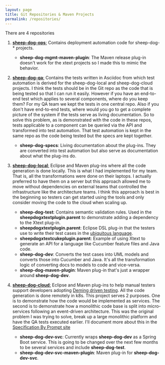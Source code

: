 ```yaml
---
layout: page
title: Git Repositories & Maven Projects
permalink: /repositories/
---
```


There are 4 repositories
1. [**sheep-dog-ops**:][1] Contains deployment automation code for sheep-dog-* projects.
   - **sheep-dog-mgmt-maven-plugin**: The Maven release plug-in doesn't work for the xtext projects so I made this to mimic the behavior.

2. [**sheep-dog-qa**:][2] Contains the tests written in Asciidoc from which test automation is derived for the sheep-dog-local and sheep-dog-cloud projects. 
I think the tests should be in the Git repo as the code that is being tested so that I can run it easily. 
However if you have an end-to-end test which applies to several components, where do you keep them? For my QA team we kept the tests in one central repo. 
Also if you don't have end-to-end tests, where would you go to get a complete picture of the system if the tests serve as living documentation.
So to solve this problem, as is demonstrated with the code in these repos, tests applicable to a component can be queried via the API and transformed into test automation. 
That test automation is kept in the same repo as the code being tested but the specs are kept together.
   - **sheep-dog-specs**: Living documentation about the plug-ins. They are converted into test automation but also serve as documentation about what the plug-ins do.

3. [**sheep-dog-local**:][3] Eclipse and Maven plug-ins where all the code generation is done locally. 
This is what I had implemented for my team. That is, all the transformations were done on their laptops. 
I actually preferred to have them on a server but this approach allowed me to move without dependencies on external teams that controlled the infrastructure like the architecture teams. 
I think this approach is best in the beginning so testers can get started using the tools and only consider moving the code to the cloud when scaling up.
   - **sheep-dog-test**: Contains semantic validation rules. Used in the **sheepdogxtextplugin.parent** to demonstrate adding a dependency to the Xtext plug-in.
   - **sheepdogxtextplugin.parent**: Eclipse DSL plug-in that the testers use to write their test cases in the [ubiquitous language][6].
   - **sheepdogxtextcukeplugin.parent**: Example of using Xtext to generate an API for a language like Cucumber feature files and Java code.
   - **sheep-dog-dev**: Converts the test cases into UML models and converts those into Cucumber and Java. It's all the transformation logic of converting docs to models to code and vice-versa.
   - **sheep-dog-maven-plugin**: Maven plug-in that's just a wrapper around **sheep-dog-dev**. 

4. [**sheep-dog-cloud**:][4] Eclipse and Maven plug-ins to help manual testers support developers adopting [Deming driven testing][7]. All the code generation is done remotely in k8s.
This project serves 2 purposes. One is to demonstrate how the code would be implemented as services. 
The second is to demonstrate how a monolithic code base is split into micro-services following an event-driven architecture. 
This was the original problem I was trying to solve, break up a large monolithic platform and have the QA tests executed earlier.
I'll document more about this in the [Specification By Prompt site][5]
   - **sheep-dog-dev-svc**: Currently wraps **sheep-dog-dev** as a Spring Boot service. This is going to be changed over the next few months to be several services and include **sheep-dog-test**.
   - **sheep-dog-dev-svc-maven-plugin**: Maven plug-in for **sheep-dog-dev-svc**.

[1]: https://github.com/farhan5248/sheep-dog-ops
[2]: https://github.com/farhan5248/sheep-dog-qa
[3]: https://github.com/farhan5248/sheep-dog-local
[4]: https://github.com/farhan5248/sheep-dog-cloud
[5]: /specificationbyprompt
[6]: /demingdriventesting/about#the-ubiquitous-language
[7]: /demingdriventesting/about

